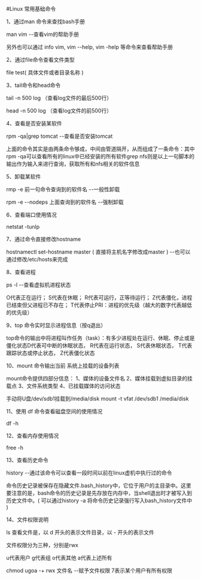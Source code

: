 #Linux 常用基础命令

1、通过man 命令来查找bash手册

man vim	--查看vim的帮助手册

另外也可以通过 info vim, vim --help, vim -help 等命令来查看帮助手册

2、通过file命令查看文件类型

file test( 具体文件或者目录名称 )	

3、tail命令和head命令

tail -n 500 log  （查看log文件的最后500行）

head -n 500 log （查看log文件的前500行）

4、查看是否安装某软件

rpm -qa|grep tomcat		--查看是否安装tomcat

上面的命令其实是由两条命令够成，中间由管道隔开，从而组成了一条命令：其中rpm -qa可以查看所有的linux中已经安装的所有软件grep nfs则是以上一句脚本的输出作为输入来进行查询，获取所有和nfs相关的软件信息

5、卸载某软件

rmp -e 前一句命令查询到的软件名		--一般性卸载

rpm -e --nodeps 上面查询到的软件名 	--强制卸载

6、查看端口使用情况

netstat -tunlp

7、通过命令直接修改hostname

hostnamectl set-hostname master  ( 直接将主机名字修改成master )		--也可以通过修改/etc/hosts来完成

8、查看进程

ps -l		--查看虚拟机进程状态

O代表正在运行； S代表在休眠； R代表可运行，正等待运行； Z代表僵化，进程已结束但父进程已不存在； T代表停止PRI：进程的优先级（越大的数字代表越低的优先级）

9、top 命令实时显示进程信息（按q退出）

top命令的输出中将进程叫作任务（task）：有多少进程处在运行、休眠、停止或是僵化状态D代表可中断的休眠状态， R代表在运行状态， S代表休眠状态， T代表跟踪状态或停止状态， Z代表僵化状态

10、mount 命令输出当前 系统上挂载的设备列表

mount命令提供四部分信息： 1、媒体的设备文件名 2、媒体挂载到虚拟目录的挂载点 3、文件系统类型 4、已挂载媒体的访问状态

手动将U盘/dev/sdb1挂载到/media/disk                mount -t vfat /dev/sdb1 /media/disk

11、使用 df 命令查看磁盘空间的使用情况

df -h

12、查看内存使用情况

free -h

13、查看历史命令

history		--通过该命令可以查看一段时间以前在linux虚机中执行过的命令

命令历史记录被保存在隐藏文件.bash_history中，它位于用户的主目录中。这里要注意的是，bash命令的历史记录是先存放在内存中，当shell退出时才被写入到历史文件中。( 可以通过history -a 将命令历史记录强行写入bash_history文件中 )

14、文件权限说明

ls 查看文件是，以 d 开头的表示文件目录，以 - 开头的表示文件

文件权限分为三种，分别是rwx

 u代表用户 g代表组 o代表其他 a代表上述所有

chmod ugoa -+ rwx 文件名		--赋予文件权限	7表示某个用户有所有权限